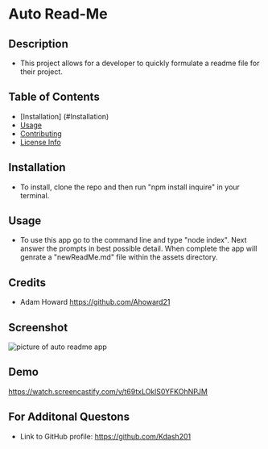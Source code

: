 # Auto Read-Me

## Description

* This project allows for a developer to quickly formulate a readme file for their project.

## Table of Contents

* [Installation] (#Installation)
* [Usage](#Usage)
* [Contributing](#Contributing)
* [License Info](#LicenseInfo)

## Installation
* To install, clone the repo and then run "npm install inquire" in your terminal.

## Usage
* To use this app go to the command line and type "node index".  Next answer the prompts in best possible detail.  When complete the app will genrate a "newReadMe.md" file within the assets directory.

## Credits
* Adam Howard https://github.com/Ahoward21

## Screenshot
![picture of auto readme app](Auto-ReadMe.png)

## Demo

https://watch.screencastify.com/v/t69txLOklS0YFKOhNPJM

## For Additonal Questons

* Link to GitHub profile: https://github.com/Kdash201